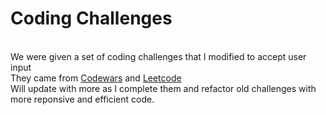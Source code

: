 <h1 id = 'title'>Coding Challenges</h1><br>
We were given a set of coding challenges that I modified to accept user input<br>
They came from <a href = 'https://www.codewars.com'>Codewars</a> and <a href = 'https://www.leetcode.com'>Leetcode</a><br>
Will update with more as I complete them and refactor old challenges with more reponsive and efficient code.
